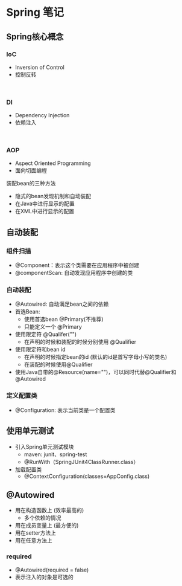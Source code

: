 
# Spring 笔记
## Spring核心概念

### IoC
* Inversion of Control
* 控制反转
<br>

###  DI
* Dependency Injection
* 依赖注入
<br>

###  AOP
* Aspect Oriented Programming
* 面向切面编程

装配bean的三种方法
* 隐式的bean发现机制和自动装配
* 在Java中进行显示的配置
* 在XML中进行显示的配置


## 自动装配
### 组件扫描
* @Component：表示这个类需要在应用程序中被创建
* @componentScan: 自动发现应用程序中创建的类

### 自动装配
* @Autowired: 自动满足bean之间的依赖
* 首选Bean:
  * 使用首选bean @Primary(不推荐)
  * 只能定义一个 @Primary
* 使用限定符 @Qualifer("")
  * 在声明的时候和装配的时候分别使用 @Qualifier
* 使用限定符和bean id
  * 在声明的时候指定bean的id (默认的id是首写字母小写的类名)
  * 在装配的时候使用@Qualifier 
* 使用Java自带的@Resource(name="")，可以同时代替@Qualifier和@Autowired
### 定义配置类
* @Configuration: 表示当前类是一个配置类



## 使用单元测试

* 引入Spring单元测试模块
  * maven: junit、spring-test
  * @RunWith（SpringJUnit4ClassRunner.class）
* 加载配置类
  * @ContextConfiguration(classes=AppConfig.class)


##  @Autowired

* 用在构造函数上 (效率最高的)
  * 多个依赖的情况
* 用在成员变量上 (最方便的)
* 用在setter方法上
* 用在任意方法上


### required
* @Autowired(required = false)
* 表示注入的对象是可选的
  